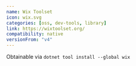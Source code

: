 ```yaml
---
name: Wix Toolset
icon: wix.svg
categories: [oss, dev-tools, library]
link: https://wixtoolset.org/
compatibility: native
versionFrom: "v4"
---
```


Obtainable via `dotnet tool install --global wix`
